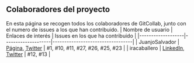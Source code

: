 ## Colaboradores del proyecto
En esta página se recogen todos los colaboradores de GitCollab, junto con el numero de issues a los que han contribuido.
| Nombre de usuario | Enlaces de interés | Issues en los que ha contribuido |
|-------------------|--------------------|----------------------------------|
| JuanjoSalvador    | [Página](https://jsalvador.me/), [Twitter](https://twitter.com/Linuxneitor) | #1, #10, #11, #27, #26, #25, #23 |
| iracaballero      | [LinkedIn](https://www.linkedin.com/in/iracema-caballero-aa0740140/), [Twitter](https://twitter.com/Iracema93) | #12, #13 |
